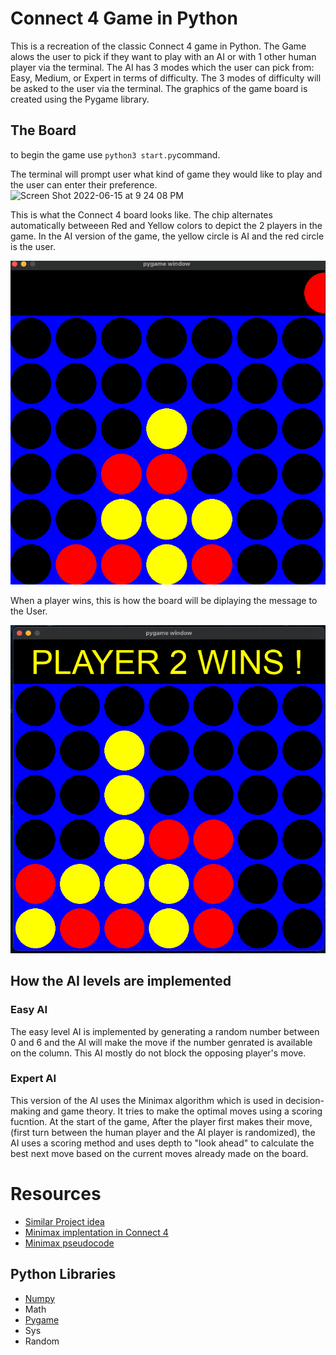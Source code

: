 # Connect 4 Game in Python

This is a recreation of the classic Connect 4 game in Python. The Game alows the user to pick if they want to play with an AI or with 1 other human player via the terminal. The AI has 3 modes which the user can pick from: Easy, Medium, or Expert in terms of difficulty. The 3 modes of difficulty will be asked to the user via the terminal. The graphics of the game board is created using the Pygame library. 

## The Board
to begin the game use ```python3 start.py```command.

The terminal will prompt user what kind of game they would like to play and the user can enter their preference.
<img width="1022" alt="Screen Shot 2022-06-15 at 9 24 08 PM" src="https://user-images.githubusercontent.com/75698373/173978648-f200dc7f-4a1f-4385-8d0c-b8504ba75fd9.png">

This is what the Connect 4 board looks like. The chip alternates automatically betweeen Red and Yellow colors to depict the 2 players in the game. In the AI version of the game, the yellow circle is AI and the red circle is the user.

![board](board.png)

When a player wins, this is how the board will be diplaying the message to the User. 

![winner](Game_won.png)

## How the AI levels are implemented  
### Easy AI
The easy level AI is implemented by generating a random number between 0 and 6 and the AI will make the move if the number genrated is available on the column. This AI mostly do not block the opposing player's move. 

### Expert AI
This version of the AI uses the Minimax algorithm which is used in decision-making and game theory. It tries to make the optimal moves using a scoring fucntion. At the start of the game, After the player first makes their move, (first turn between the human player and the AI player is randomized), the AI uses a scoring method and uses depth to  "look ahead" to calculate the best next move based on the current moves already made on the board.



# Resources
- [Similar Project idea](https://www.youtube.com/watch?v=UYgyRArKDEs&list=PLFCB5Dp81iNV_inzM-R9AKkZZlePCZdtV&index=1)
- [Minimax implentation in Connect 4](https://youtu.be/MMLtza3CZFM)
- [Minimax pseudocode](https://en.wikipedia.org/wiki/Minimax)

## Python Libraries
- [Numpy](https://numpy.org/)
- Math
- [Pygame](https://www.pygame.org/docs/)
- Sys 
- Random
